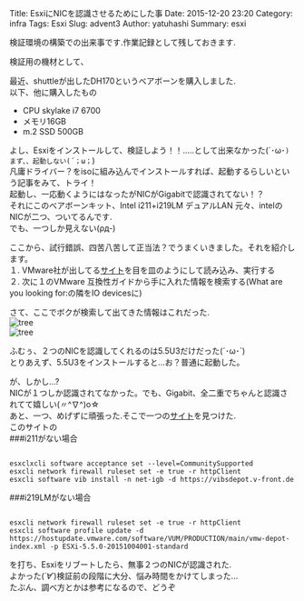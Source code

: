 Title: EsxiにNICを認識させるためにした事
Date: 2015-12-20 23:20
Category: infra
Tags: Esxi
Slug: advent3
Author: yatuhashi
Summary: esxi

検証環境の構築での出来事です.作業記録として残しておきます.  

検証用の機材として、  

最近、shuttleが出したDH170というべアボーンを購入しました.  
以下、他に購入したもの  

* CPU skylake i7 6700
* メモリ16GB
* m.2 SSD 500GB

よし、Esxiをインストールして、検証しよう！！.....として出来なかった(´･ω･`)  
まず、、起動しない(´；ω；`)  
凡庸ドライバー？をisoに組み込んでインストールすれば、起動するらしいという記事をみて、トライ！  
起動し、一応動くようにはなったがNICがGigabitで認識されてない！？  
それにこのべアボーンキット、Intel i211+i219LM デュアルLAN  元々、intelのNICが二つ、ついてるんです.  
でも、一つしか見えない(ρд-)  


ここから、試行錯誤、四苦八苦して正当法？でうまくいきました。それを紹介します。  
１. VMware社が出してる[サイト](http://kb.vmware.com/selfservice/microsites/search.do?language=en_US&cmd=displayKC&externalId=2077152)を目を皿のようにして読み込み、実行する  
２. 次に１のVMware 互換性ガイドから手に入れた情報を検索する(What are you looking for:の隣をIO devicesに)  

さて、ここでボクが検索して出てきた情報はこれだった.  
![tree](/images/esxi-nic/211.png)  
![tree](/images/esxi-nic/219.png)  


ふむぅ、２つのNICを認識してくれるのは5.5U3だけだった(´･ω･`)  
とりあえず、5.5U3をインストールすると...お？普通に起動した。  


が、しかし...?  
NICが１つしか認識されてなかった。でも、Gigabit、全二重でちゃんと認識されてて嬉しい(〃^∇^)o☆  
あと、一つ、めげずに頑張った.そこで一つの[サイト](http://www.v-front.de/2015/10/vmware-introduces-support-for-intel.html)を見つけた.  
このサイトの  
###i211がない場合

```

esxclxcli software acceptance set --level=CommunitySupported
esxcli network firewall ruleset set -e true -r httpClient
esxcli software vib install -n net-igb -d https://vibsdepot.v-front.de

```

###i219LMがない場合

```

esxcli network firewall ruleset set -e true -r httpClient
esxcli software profile update -d https://hostupdate.vmware.com/software/VUM/PRODUCTION/main/vmw-depot-index.xml -p ESXi-5.5.0-20151004001-standard

```
を打ち、Esxiをリブートしたら、無事２つのNICが認識された.  
よかった(*´∀`*)検証前の段階に大分、悩み時間をかけてしまった...  
たぶん、調べ方とかは参考になるので、どうぞ  

